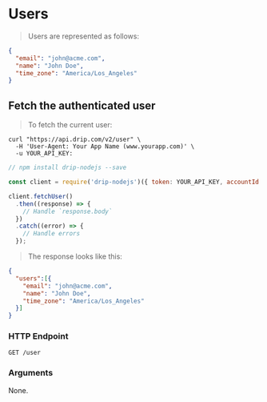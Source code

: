 # Users

> Users are represented as follows:

```json
{
  "email": "john@acme.com",
  "name": "John Doe",
  "time_zone": "America/Los_Angeles"
}
```

## Fetch the authenticated user

> To fetch the current user:

```shell
curl "https://api.drip.com/v2/user" \
  -H 'User-Agent: Your App Name (www.yourapp.com)' \
  -u YOUR_API_KEY:
```

```javascript
// npm install drip-nodejs --save

const client = require('drip-nodejs')({ token: YOUR_API_KEY, accountId: YOUR_ACCOUNT_ID });

client.fetchUser()
  .then((response) => {
    // Handle `response.body`
  })
  .catch((error) => {
    // Handle errors
  });
```

> The response looks like this:

```json
{
  "users":[{
    "email": "john@acme.com",
    "name": "John Doe",
    "time_zone": "America/Los_Angeles"
  }]
}
```

### HTTP Endpoint

`GET /user`

### Arguments

None.
